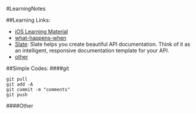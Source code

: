#LearningNotes

##Learning Links:
- [iOS Learning Material](https://github.com/Aufree/trip-to-iOS)
- [what-happens-when](https://github.com/alex/what-happens-when)
- [Slate](https://github.com/tripit/slate):
Slate helps you create beautiful API documentation. Think of it as an intelligent, responsive documentation template for your API.
- [other]()


##Simple Codes:
####git
```git
git pull
git add -A
git commit -m "comments"
git push
```

####Other
